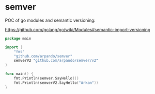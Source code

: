 # semver
POC of go modules and semantic versioning:

https://github.com/golang/go/wiki/Modules#semantic-import-versioning

```go
package main

import (
	"fmt"
	"github.com/arpando/semver"
	semverV2 "github.com/arpando/semver/v2"
)

func main() {
	fmt.Println(semver.SayHello())
	fmt.Println(semverV2.SayHello("Arkan"))
}
```

